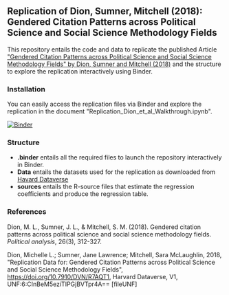 <!-- #region -->
## Replication of Dion, Sumner, Mitchell (2018): Gendered Citation Patterns across Political Science and Social Science Methodology Fields


This repository entails the code and data to replicate the published Article ["Gendered Citation Patterns across Political Science and Social Science Methodology Fields" by Dion, Sumner and Mitchell (2018)](https://www.cambridge.org/core/journals/political-analysis/article/gendered-citation-patterns-across-political-science-and-social-science-methodology-fields/5E8E92DB7454BCAE41A912F9E792CBA7) and the structure to explore the replication interactively using Binder. 


### Installation
You can easily access the replication files via Binder and explore the replication in the document "Replication_Dion_et_al_Walkthrough.ipynb".

[![Binder](https://mybinder.org/badge_logo.svg)](https://mybinder.org/v2/gh/gesiscss/gender_citation_gap_dion_et_al/HEAD?labpath=Replication_Dion_et_al_Walkthrough.ipynb)


### Structure

- **.binder** entails all the required files to launch the repository interactively in Binder.
- **Data** entails the datasets used for the replication as downloaded from [Havard Dataverse](https://dataverse.harvard.edu/dataset.xhtml?persistentId=doi:10.7910/DVN/R7AQT1)
- **sources** entails the R-source files that estimate the regression coefficients and produce the regression table.
<!-- #endregion -->


### References

Dion, M. L., Sumner, J. L., & Mitchell, S. M. (2018). Gendered citation patterns across political science and social science methodology fields. *Political analysis*, 26(3), 312-327.

Dion, Michelle L.; Sumner, Jane Lawrence; Mitchell, Sara McLaughlin, 2018, "Replication Data for: Gendered Citation Patterns across Political Science and Social Science Methodology Fields", https://doi.org/10.7910/DVN/R7AQT1, Harvard Dataverse, V1, UNF:6:CInBeM5eziTIPGjBVTpr4A== [fileUNF] 